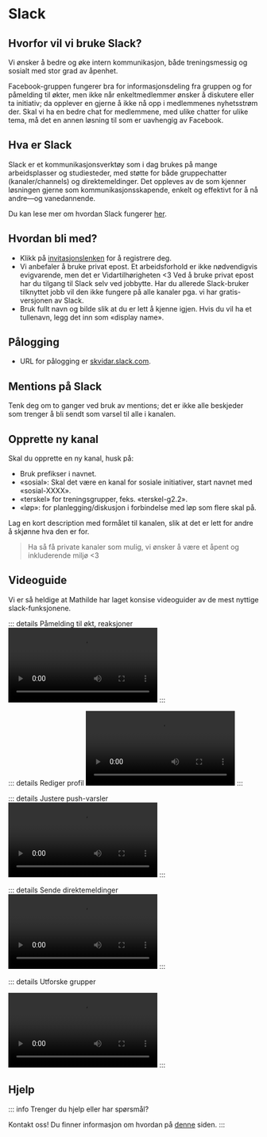 # Slack

## Hvorfor vil vi bruke Slack?

Vi ønsker å bedre og øke intern kommunikasjon, både treningsmessig og sosialt med stor grad av åpenhet.

Facebook-gruppen fungerer bra for informasjonsdeling fra gruppen og for påmelding til økter, men ikke når enkeltmedlemmer ønsker å diskutere eller ta initiativ;
da opplever en gjerne å ikke nå opp i medlemmenes nyhetsstrøm der. Skal vi ha en bedre chat for medlemmene, med ulike chatter for ulike tema, må det en annen løsning
til som er uavhengig av Facebook.

## Hva er Slack

Slack er et kommunikasjonsverktøy som i dag brukes på mange arbeidsplasser og studiesteder, med støtte for både gruppechatter (kanaler/channels) og direktemeldinger.
Det oppleves av de som kjenner løsningen gjerne som kommunikasjonsskapende, enkelt og effektivt for å nå andre—og vanedannende.

Du kan lese mer om hvordan Slack fungerer [her](https://websetnet.net/no/what-is-slack-and-how-does-it-work-plus-plenty-of-slack-tips-and-tricks/#:~:text=Hvordan%20fungerer%20Slack%3F).

## Hvordan bli med?

* Klikk på [invitasjonslenken](https://join.slack.com/t/skvidar/shared_invite/zt-28m9b4ukw-nTQblPtl13vl1KzaqP2h9w) for å registrere deg.
* Vi anbefaler å bruke privat epost. Et arbeidsforhold er ikke nødvendigvis evigvarende, men det er Vidartilhørigheten <3 Ved å bruke privat epost har du tilgang til Slack selv ved jobbytte.
Har du allerede Slack-bruker tilknyttet jobb vil den ikke fungere på alle kanaler pga. vi har gratis-versjonen av Slack.
* Bruk fullt navn og bilde slik at du er lett å kjenne igjen. Hvis du vil ha et tullenavn, legg det inn som «display name».

## Pålogging

* URL for pålogging er [skvidar.slack.com](https://skvidar.slack.com/).

## Mentions på Slack

Tenk deg om to ganger ved bruk av mentions; det er ikke alle beskjeder som trenger å bli sendt som varsel til alle i kanalen.

## Opprette ny kanal

Skal du opprette en ny kanal, husk på:

* Bruk prefikser i navnet.
* «sosial»: Skal det være en kanal for sosiale initiativer, start navnet med «sosial-XXXX».
* «terskel» for treningsgrupper, feks. «terskel-g2.2».
* «løp»: for planlegging/diskusjon i forbindelse med løp som flere skal på.

Lag en kort description med formålet til kanalen, slik at det er lett for andre å skjønne hva den er for.

>Ha så få private kanaler som mulig, vi ønsker å være et åpent og inkluderende miljø <3

## Videoguide

Vi er så heldige at Mathilde har laget konsise videoguider av de mest nyttige slack-funksjonene.

::: details Påmelding  til økt, reaksjoner
<video controls>
  <source src="/ressurser/chat/slack_oktpaamelding.mp4" type="video/mp4">
  Your browser does not support the video tag.
</video>
:::

::: details Rediger profil
<video controls>
  <source src="/ressurser/chat/slack_profil.mp4" type="video/mp4">
  Your browser does not support the video tag.
</video>
:::

::: details Justere push-varsler
<video controls>
  <source src="/ressurser/chat/slack_notifications.mp4" type="video/mp4">
  Your browser does not support the video tag.
</video>
:::

::: details Sende direktemeldinger
<video controls>
  <source src="/ressurser/chat/slack_direct_message.mp4" type="video/mp4">
  Your browser does not support the video tag.
</video>
:::

::: details Utforske grupper

<video controls>
  <source src="/ressurser/chat/slack_direct_message.mp4" type="video/mp4">
  Your browser does not support the video tag.
</video>
:::



## Hjelp
::: info Trenger du hjelp eller har spørsmål?

Kontakt oss! Du finner informasjon om hvordan på [denne](/diverse/kontakt#sp%C3%B8rsmal-eller-hjelp-med-slack-chat) siden.
:::